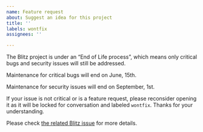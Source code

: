 ```yaml
---
name: Feature request
about: Suggest an idea for this project
title: ''
labels: wontfix
assignees: ''

---
```


The Blitz project is under an “End of Life process”, which means only critical bugs and security issues will still be addressed.

Maintenance for critical bugs will end on June, 15th.

Maintenance for security issues will end on September, 1st.

If your issue is not critical or is a feature request, please reconsider opening it as it will be locked for conversation and labeled `wontfix`. Thanks for your understanding.

Please check [the related Blitz issue](https://github.com/FriendsOfEpub/Blitz/issues/66) for more details.
